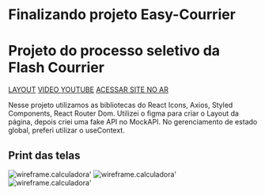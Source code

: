 # Finalizando projeto Easy-Courrier

# Projeto do processo seletivo  da Flash Courrier
[LAYOUT](https://www.figma.com/file/axKt5mYHHjtTKcIjdyO008/Untitled?node-id=0%3A1)
[VIDEO YOUTUBE](https://youtu.be/wCIDzWobSME)
[ACESSAR SITE NO AR](https://projeto-easy-courrier-krk0pwl7q-giuzntt.vercel.app/)


Nesse projeto utilizamos as bibliotecas do React Icons, Axios, Styled Components, React Router Dom. Utilizei o figma para criar o Layout da página, depois criei uma fake API   no MockAPI. No gerenciamento de estado global, preferi utilizar o useContext. 

## Print das telas

![wireframe.calculadora](https://github.com/Giuzntt/Assets/blob/main/EasyCourrier/homepage.jpg)'
![wireframe.calculadora](https://github.com/Giuzntt/Assets/blob/main/EasyCourrier/search.jpg)'
![wireframe.calculadora](https://github.com/Giuzntt/Assets/blob/main/EasyCourrier/search2.jpg)'
